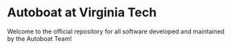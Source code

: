 # Autoboat at Virginia Tech

Welcome to the official repository for all software developed and maintained by the Autoboat Team!

